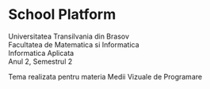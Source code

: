 # School Platform
Universitatea Transilvania din Brasov  
Facultatea de Matematica si Informatica  
Informatica Aplicata  
Anul 2, Semestrul 2  

Tema realizata pentru materia Medii Vizuale de Programare